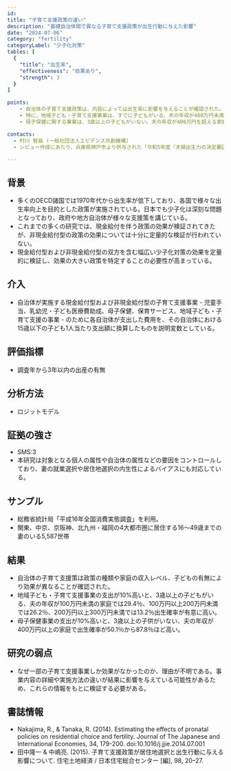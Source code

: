 ```yaml
---
id: 
title: "子育て支援政策の違い"
description: "基礎自治体間で異なる子育て支援政策が出生行動に与えた影響"
date: "2024-07-06"
category: "fertility"
categoryLabel: "少子化対策"
tables: [
  {
    "title": "出生率",
    "effectiveness": "効果あり",
    "strength": 3
  }
]

points:  
    - 自治体の子育て支援政策は、内容によっては出生率に影響を与えることが確認された。
    - 特に、地域子ども・子育て支援事業は、すでに子どもがいる、夫の年収が400万円未満の家庭において出生確率を引き上げる効果があった。
    - 母子保健に関する事業は、3歳以上の子どもがいない、夫の年収が400万円を超える家庭において出生確率を増加させた。

contacts: 
  - 村川 智哉 (一般社団法人エビデンス共創機構)
  - レビュー作成にあたり、兵庫県神戸市より供与された「令和5年度『夫婦出生力の決定要因』についての調査委託業務最終報告書」の「付録１論文抄録」を参照した。

---
```


## 背景
 - 多くのOECD諸国では1970年代から出生率が低下しており、各国で様々な出生率向上を目的とした政策が実施されている。日本でも少子化は深刻な問題となっており、政府や地方自治体が様々な支援策を講じている。
- これまでの多くの研究では、現金給付を伴う政策の効果が検証されてきたが、非現金給付型の政策の効果については十分に定量的な検証が行われていない。
 - 現金給付型および非現金給付型の双方を含む幅広い少子化対策の効果を定量的に検証し、効果の大きい政策を特定することの必要性が高まっている。

## 介入
  - 自治体が実施する現金給付型および非現金給付型の子育て支援事業  - 児童手当、乳幼児・子ども医療費助成、母子保健、保育サービス、地域子ども・子育て支援の事業 - のために各自治体が支出した費用を、その自治体における15歳以下の子ども1人当たり支出額に換算したものを説明変数としている。

## 評価指標
  - 調査年から3年以内の出産の有無

## 分析方法
  - ロジットモデル

## 証拠の強さ
  - SMS:3
  - 本研究は対象となる個人の属性や自治体の属性などの要因をコントロールしており、妻の就業選択や居住地選択の内生性によるバイアスにも対応している。

## サンプル
  - 総務省統計局「平成16年全国消費実態調査」を利用。
  - 関東、中京、京阪神、北九州・福岡の4大都市圏に居住する16～49歳までの妻のいる5,587世帯

## 結果
  - 自治体の子育て支援策は政策の種類や家庭の収入レベル、子どもの有無により効果が異なることが確認された。
  - 地域子ども・子育て支援事業の支出が10%高いと、3歳以上の子どもがいる、夫の年収が100万円未満の家庭では29.4％、100万円以上200万円未満では26.2％、200万円以上300万円未満では13.2％出生確率が有意に高い。
  - 母子保健事業の支出が10%高いと、3歳以上の子供がいない、夫の年収が400万円以上の家庭で出生確率が50.1％から87.8％ほど高い。

## 研究の弱点
   - なぜ一部の子育て支援事業しか効果がなかったのか、理由が不明である。事業内容の詳細や実施方法の違いが結果に影響を与えている可能性があるため、これらの情報をもとに検証する必要がある。

## 書誌情報
  - Nakajima, R., & Tanaka, R. (2014). Estimating the effects of pronatal policies on residential choice and fertility. Journal of The Japanese and International Economies, 34, 179-200. doi:10.1016/j.jjie.2014.07.001
 - 田中隆一 & 中嶋亮. (2015). 子育て支援政策が居住地選択と出生行動に与える影響について. 住宅土地経済 / 日本住宅総合センター [編], 98, 20–27. 
